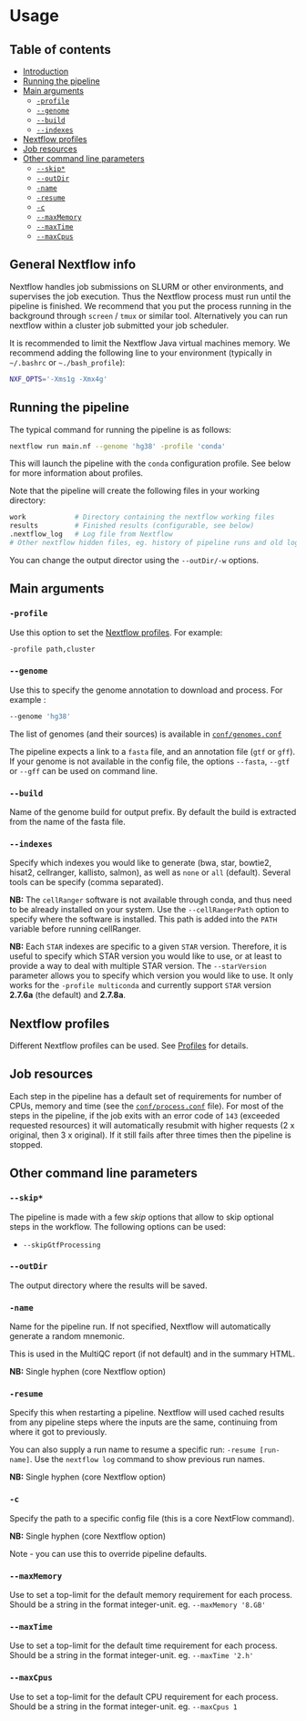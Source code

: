 # Usage

<!-- TODO - Update with the usage of your pipeline -->

## Table of contents

* [Introduction](#general-nextflow-info)
* [Running the pipeline](#running-the-pipeline)
* [Main arguments](#main-arguments)
    * [`-profile`](#-profile)
    * [`--genome`](#--genome)
	* [`--build`](#--build)
	* [`--indexes`](#--indexes)
* [Nextflow profiles](#nextflow-profiles)
* [Job resources](#job-resources)
* [Other command line parameters](#other-command-line-parameters)
    * [`--skip*`](#-skip)
    * [`--outDir`](#-outDir)
    * [`-name`](#-name)
    * [`-resume`](#-resume)
    * [`-c`](#-c)
    * [`--maxMemory`](#-maxmemory)
    * [`--maxTime`](#-maxtime)
    * [`--maxCpus`](#-maxcpus)



## General Nextflow info

Nextflow handles job submissions on SLURM or other environments, and supervises the job execution. Thus the Nextflow process must run until the pipeline is finished. We recommend that you put the process running in the background through `screen` / `tmux` or similar tool. Alternatively you can run nextflow within a cluster job submitted your job scheduler.

It is recommended to limit the Nextflow Java virtual machines memory. We recommend adding the following line to your environment (typically in `~/.bashrc` or `~./bash_profile`):

```bash
NXF_OPTS='-Xms1g -Xmx4g'
```

## Running the pipeline

The typical command for running the pipeline is as follows:
```bash
nextflow run main.nf --genome 'hg38' -profile 'conda'
```

This will launch the pipeline with the `conda` configuration profile. See below for more information about profiles.

Note that the pipeline will create the following files in your working directory:

```bash
work            # Directory containing the nextflow working files
results         # Finished results (configurable, see below)
.nextflow_log   # Log file from Nextflow
# Other nextflow hidden files, eg. history of pipeline runs and old logs.
```

You can change the output director using the `--outDir/-w` options.

## Main arguments

### `-profile`

Use this option to set the [Nextflow profiles](profiles.md). For example:

```bash
-profile path,cluster
```

### `--genome`

Use this to specify the genome annotation to download and process. For example :

```bash
--genome 'hg38'
```

The list of genomes (and their sources) is available in [`conf/genomes.conf`](../conf/genomes.config)

The pipeline expects a link to a `fasta` file, and an annotation file (`gtf` or `gff`).  
If your genome is not available in the config file, the options `--fasta`, `--gtf` or `--gff` can be used on command line.

### `--build`

Name of the genome build for output prefix. By default the build is extracted from the name of the fasta file.

### `--indexes`

Specify which indexes you would like to generate (bwa, star, bowtie2, hisat2, cellranger, kallisto, salmon), as well as `none` or `all` (default).
Several tools can be specify (comma separated).

**NB:** The `cellRanger` software is not available through conda, and thus need to be already installed on your system. 
Use the `--cellRangerPath` option to specify where the software is installed. This path is added into the `PATH` variable before running cellRanger.

**NB:** Each `STAR` indexes are specific to a given `STAR` version. Therefore, it is useful to specify which STAR version you would like to use, or at least to provide a way to
deal with multiple STAR version. The `--starVersion` parameter allows you to specify which version you would like to use. It only works for the `-profile multiconda` and
currently support `STAR` version **2.7.6a** (the default) and **2.7.8a**.

## Nextflow profiles

Different Nextflow profiles can be used. See [Profiles](profiles.md) for details.

## Job resources

Each step in the pipeline has a default set of requirements for number of CPUs, memory and time (see the [`conf/process.conf`](../conf/process.config) file). 
For most of the steps in the pipeline, if the job exits with an error code of `143` (exceeded requested resources) it will automatically resubmit with higher requests (2 x original, then 3 x original). If it still fails after three times then the pipeline is stopped.

## Other command line parameters

### `--skip*`

The pipeline is made with a few *skip* options that allow to skip optional steps in the workflow.
The following options can be used:
* `--skipGtfProcessing`
				
### `--outDir`
The output directory where the results will be saved.

### `-name`
Name for the pipeline run. If not specified, Nextflow will automatically generate a random mnemonic.

This is used in the MultiQC report (if not default) and in the summary HTML.

**NB:** Single hyphen (core Nextflow option)

### `-resume`
Specify this when restarting a pipeline. Nextflow will used cached results from any pipeline steps where the inputs are the same, continuing from where it got to previously.

You can also supply a run name to resume a specific run: `-resume [run-name]`. Use the `nextflow log` command to show previous run names.

**NB:** Single hyphen (core Nextflow option)

### `-c`
Specify the path to a specific config file (this is a core NextFlow command).

**NB:** Single hyphen (core Nextflow option)

Note - you can use this to override pipeline defaults.

### `--maxMemory`
Use to set a top-limit for the default memory requirement for each process.
Should be a string in the format integer-unit. eg. `--maxMemory '8.GB'`

### `--maxTime`
Use to set a top-limit for the default time requirement for each process.
Should be a string in the format integer-unit. eg. `--maxTime '2.h'`

### `--maxCpus`
Use to set a top-limit for the default CPU requirement for each process.
Should be a string in the format integer-unit. eg. `--maxCpus 1`


